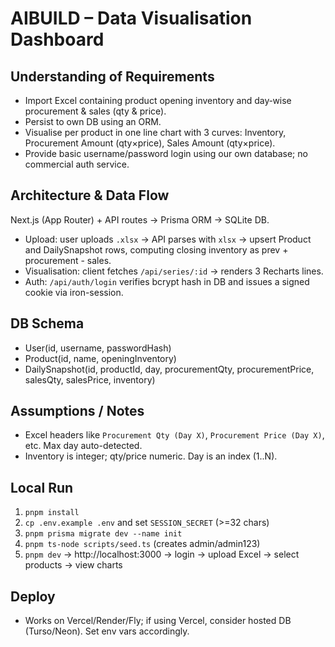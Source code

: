 # AIBUILD – Data Visualisation Dashboard

## Understanding of Requirements
- Import Excel containing product opening inventory and day‑wise procurement & sales (qty & price).
- Persist to own DB using an ORM.
- Visualise per product in one line chart with 3 curves: Inventory, Procurement Amount (qty×price), Sales Amount (qty×price).
- Provide basic username/password login using our own database; no commercial auth service.

## Architecture & Data Flow
Next.js (App Router) + API routes → Prisma ORM → SQLite DB.
- Upload: user uploads `.xlsx` → API parses with `xlsx` → upsert Product and DailySnapshot rows, computing closing inventory as prev + procurement - sales.
- Visualisation: client fetches `/api/series/:id` → renders 3 Recharts lines.
- Auth: `/api/auth/login` verifies bcrypt hash in DB and issues a signed cookie via iron-session.

## DB Schema
- User(id, username, passwordHash)
- Product(id, name, openingInventory)
- DailySnapshot(id, productId, day, procurementQty, procurementPrice, salesQty, salesPrice, inventory)

## Assumptions / Notes
- Excel headers like `Procurement Qty (Day X)`, `Procurement Price (Day X)`, etc. Max day auto-detected.
- Inventory is integer; qty/price numeric. Day is an index (1..N).

## Local Run
1) `pnpm install`
2) `cp .env.example .env` and set `SESSION_SECRET` (>=32 chars)
3) `pnpm prisma migrate dev --name init`
4) `pnpm ts-node scripts/seed.ts` (creates admin/admin123)
5) `pnpm dev` → http://localhost:3000 → login → upload Excel → select products → view charts

## Deploy
- Works on Vercel/Render/Fly; if using Vercel, consider hosted DB (Turso/Neon). Set env vars accordingly.